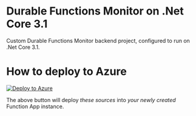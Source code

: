 # Durable Functions Monitor on .Net Core 3.1

Custom Durable Functions Monitor backend project, configured to run on .Net Core 3.1.

# How to deploy to Azure

[![Deploy to Azure](https://aka.ms/deploytoazurebutton)](https://portal.azure.com/#create/Microsoft.Template/uri/https%3A%2F%2Fraw.githubusercontent.com%2Fscale-tone%2FDurableFunctionsMonitor%2Fmain%2Fcustom-backends%2Fnetcore31%2Farm-template.json)

The above button will deploy *these sources* into *your newly created* Function App instance.